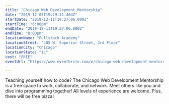 ```yaml
---
title: "Chicago Web Development Mentorship"
date: "2019-12-05T19:29:11.464Z"
startDate: "2019-12-11T19:27:06.000Z"
startTime: "6:00pm"
endDate: "2019-12-11T19:27:06.000Z"
endTime: "8:00pm"
locationName: "Fullstack Academy"
locationStreet: "405 W. Superior Street, 3rd Floor"
locationCity: "Chicago"
locationState: "IL"
cost: "FREE"
eventUrl: "https://www.eventbrite.com/e/chicago-web-development-mentorship-tickets-69018946527"

---
```


Teaching yourself how to code? The Chicago Web Development Mentorship is a free space to work, collaborate, and network. Meet others like you and dive into programming together! All levels of experience are welcome. Plus, there will be free pizza!

